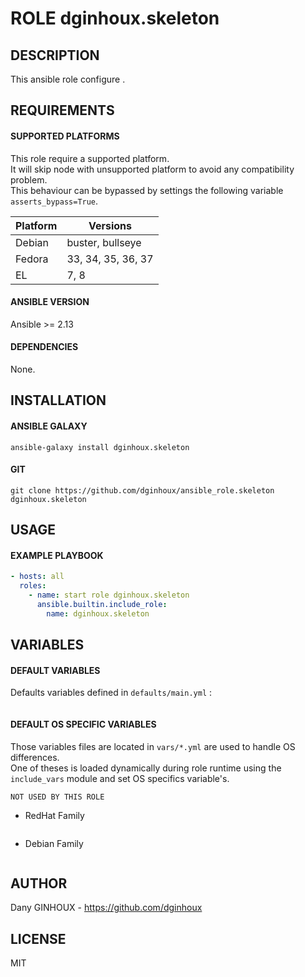 # ROLE dginhoux.skeleton



## DESCRIPTION

This ansible role configure .



## REQUIREMENTS

#### SUPPORTED PLATFORMS

This role require a supported platform.<br />
It will skip node with unsupported platform to avoid any compatibility problem.<br />
This behaviour can be bypassed by settings the following variable `asserts_bypass=True`.

| Platform | Versions |
|----------|----------|
| Debian | buster, bullseye |
| Fedora | 33, 34, 35, 36, 37 |
| EL | 7, 8 |

#### ANSIBLE VERSION

Ansible >= 2.13

#### DEPENDENCIES

None.



## INSTALLATION

#### ANSIBLE GALAXY

```shell
ansible-galaxy install dginhoux.skeleton
```
#### GIT

```shell
git clone https://github.com/dginhoux/ansible_role.skeleton dginhoux.skeleton
```


## USAGE

#### EXAMPLE PLAYBOOK

```yaml
- hosts: all
  roles:
    - name: start role dginhoux.skeleton
      ansible.builtin.include_role:
        name: dginhoux.skeleton
```


## VARIABLES

#### DEFAULT VARIABLES

Defaults variables defined in `defaults/main.yml` : 

```yaml

```

#### DEFAULT OS SPECIFIC VARIABLES

Those variables files are located in `vars/*.yml` are used to handle OS differences.<br />
One of theses is loaded dynamically during role runtime using the `include_vars` module and set OS specifics variable's.

`NOT USED BY THIS ROLE`

* RedHat Family 

```yaml

```

* Debian Family 

```yaml

```


## AUTHOR

Dany GINHOUX - https://github.com/dginhoux



## LICENSE

MIT
